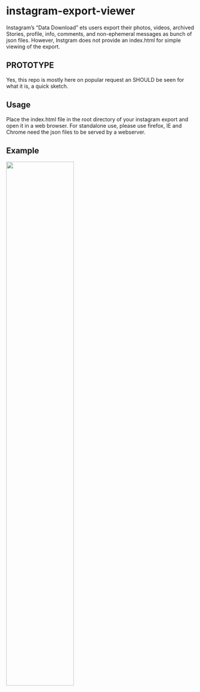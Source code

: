 # instagram-export-viewer
Instagram’s “Data Download” ets users export their photos, videos, archived Stories, profile, info, comments, and non-ephemeral messages as  bunch of json files. However, Instgram does not provide an index.html for simple viewing of the export. 

## PROTOTYPE
Yes, this repo is mostly here on popular request an SHOULD be seen for what it is, a quick sketch. 

## Usage
Place the index.html file in the root directory of your instagram export and open it in a web browser. For standalone use, please use firefox, IE and Chrome need the json files to be served by a webserver. 

## Example
<img align="left" src="https://raw.githubusercontent.com/Segerberg/instagram-export-viewer/master/instaviewer.jpg" width="60%" height="60%"/>
